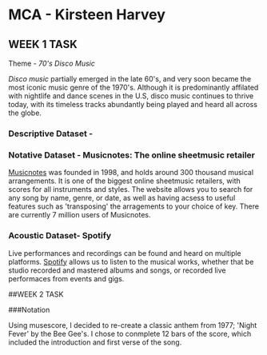 # MCA - Kirsteen Harvey
## WEEK 1 TASK
Theme - *70's Disco Music*  

*Disco music* partially emerged in the late 60's, and very soon became the most iconic music genre of the 1970's. Although it is predominantly affilated with nightlife and dance scenes in the U.S, disco music continues to thrive today, with its timeless tracks abundantly being played and heard all across the globe.    

### Descriptive Dataset -


### Notative Dataset - Musicnotes: The online sheetmusic retailer

[Musicnotes](https://www.musicnotes.com/) was founded in 1998, and holds around 300 thousand musical arrangements. It is one of the biggest online sheetmusic retailers, with scores for all instruments and styles. The website allows you to search for any song by name, genre, or date, as well as having acsess to useful features such as 'transposing' the arragements to your choice of key. There are currently 7 million users of Musicnotes.

### Acoustic Dataset- Spotify  

Live performances and recordings can be found and heard on multiple platforms. [Spotify](https://www.spotify.com/uk/) allows us to listen to the musical works, whether that be studio recorded and mastered albums and songs, or recorded live performaces from events and gigs. 

##WEEK 2 TASK

###Notation

Using musescore, I decided to re-create a classic anthem from 1977; 'Night Fever' by the Bee Gee's. I chose to conmplete 12 bars of the score, which included the introduction and first verse of the song. 

